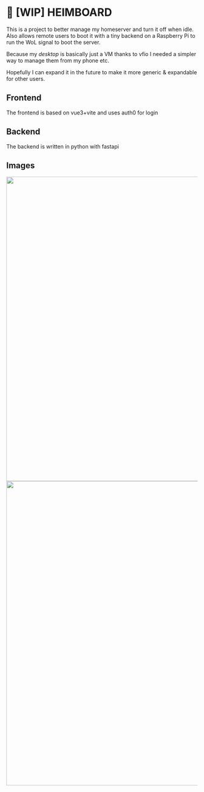 # 🚧 [WIP] HEIMBOARD
This is a project to better manage my homeserver and turn it off when idle. Also allows remote users to boot it with a tiny backend on a Raspberry Pi to run the WoL signal to boot the server.

Because my _desktop_ is basically just a VM thanks to vfio I needed a simpler way to manage them from my phone etc.

Hopefully I can expand it in the future to make it more generic & expandable for other users.

## Frontend
The frontend is based on vue3+vite and uses auth0 for login

## Backend
The backend is written in python with fastapi

## Images
<img src="https://user-images.githubusercontent.com/33635402/146831408-e16cfb5d-ca65-4d93-be12-d1b2cf5c487e.png" width="800" />
<img src="https://user-images.githubusercontent.com/33635402/146831454-94e5884b-92bb-45e7-8586-042504d7399b.png" width="800" />
